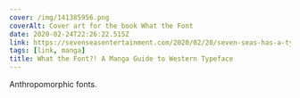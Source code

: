 ```yaml
---
cover: /img/141385956.png
coverAlt: Cover art for the book What the Font
date: 2020-02-24T22:26:22.515Z
link: https://sevenseasentertainment.com/2020/02/20/seven-seas-has-a-type-with-license-of-what-the-font-a-manga-guide-to-western-typeface/
tags: [link, manga]
title: What the Font?! A Manga Guide to Western Typeface
---
```


Anthropomorphic fonts.
